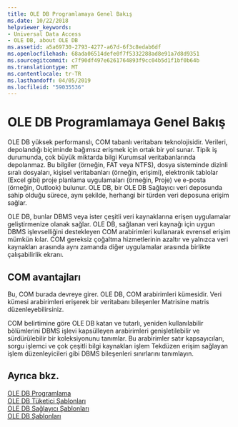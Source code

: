 ```yaml
---
title: OLE DB Programlamaya Genel Bakış
ms.date: 10/22/2018
helpviewer_keywords:
- Universal Data Access
- OLE DB, about OLE DB
ms.assetid: a5a69730-2793-4277-a67d-6f3c8edab6df
ms.openlocfilehash: 68ada06514defe0f7f5332288ad8e91a7d8d9351
ms.sourcegitcommit: c7f90df497e6261764893f9cc04b5d1f1bf0b64b
ms.translationtype: MT
ms.contentlocale: tr-TR
ms.lasthandoff: 04/05/2019
ms.locfileid: "59035536"
---
```

# <a name="ole-db-programming-overview"></a>OLE DB Programlamaya Genel Bakış

OLE DB yüksek performanslı, COM tabanlı veritabanı teknolojisidir. Verileri, depolandığı biçiminde bağımsız erişmek için ortak bir yol sunar. Tipik iş durumunda, çok büyük miktarda bilgi Kurumsal veritabanlarında depolanmaz. Bu bilgiler (örneğin, FAT veya NTFS), dosya sisteminde dizinli sıralı dosyaları, kişisel veritabanları (örneğin, erişimi), elektronik tablolar (Excel gibi) proje planlama uygulamaları (örneğin, Proje) ve e-posta (örneğin, Outlook) bulunur. OLE DB, bir OLE DB Sağlayıcı veri deposunda sahip olduğu sürece, aynı şekilde, herhangi bir türden veri deposuna erişim sağlar.

OLE DB, bunlar DBMS veya ister çeşitli veri kaynaklarına erişen uygulamalar geliştirmenize olanak sağlar. OLE DB, sağlanan veri kaynağı için uygun DBMS işlevselliğini destekleyen COM arabirimleri kullanarak evrensel erişim mümkün kılar. COM gereksiz çoğaltma hizmetlerinin azaltır ve yalnızca veri kaynakları arasında aynı zamanda diğer uygulamalar arasında birlikte çalışabilirlik ekranı.

## <a name="benefits-of-com"></a>COM avantajları

Bu, COM burada devreye girer. OLE DB, COM arabirimleri kümesidir. Veri kümesi arabirimleri erişerek bir veritabanı bileşenler Matrisine matris düzenleyebilirsiniz.

COM belirtimine göre OLE DB katan ve tutarlı, yeniden kullanılabilir bölümlerini DBMS işlevi kapsülleyen arabirimleri genişletilebilir ve sürdürülebilir bir koleksiyonunu tanımlar. Bu arabirimler satır kapsayıcıları, sorgu işlemci ve çok çeşitli bilgi kaynakları işlem Tekdüzen erişim sağlayan işlem düzenleyicileri gibi DBMS bileşenleri sınırlarını tanımlayın.

## <a name="see-also"></a>Ayrıca bkz.

[OLE DB Programlama](../../data/oledb/ole-db-programming.md)<br/>
[OLE DB Tüketici Şablonları](../../data/oledb/ole-db-consumer-templates-cpp.md)<br/>
[OLE DB Sağlayıcı Şablonları](../../data/oledb/ole-db-provider-templates-cpp.md)<br/>
[OLE DB Şablonları](../../data/oledb/ole-db-templates.md)